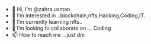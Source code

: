 - 👋 Hi, I’m @zahra usman
- 👀 I’m interested in ..blockchain,nfts,Hacking,Coding,IT.
- 🌱 I’m currently learning nfts..
- 💞️ I’m looking to collaborate on ... Coding
- 📫 How to reach me ...just dm

<!---
Usmanzahra/Usmanzahra is a ✨ special ✨ repository because its `README.md` (this file) appears on your GitHub profile.
You can click the Preview link to take a look at your changes.
--->
